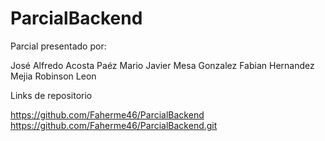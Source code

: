 # ParcialBackend
Parcial presentado por:


José Alfredo Acosta Paéz
Mario Javier Mesa Gonzalez
Fabian Hernandez Mejia
Robinson Leon

Links de repositorio 

https://github.com/Faherme46/ParcialBackend
https://github.com/Faherme46/ParcialBackend.git
